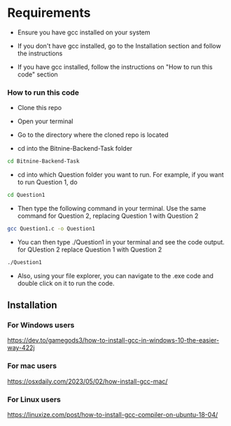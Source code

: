 # Requirements

- Ensure you have gcc installed on your system

- If you don't have gcc installed, go to the Installation section and follow the instructions

- If you have gcc installed, follow the instructions on "How to run this code" section

### How to run this code

- Clone this repo

- Open your terminal

- Go to the directory where the cloned repo is located

- cd into the Bitnine-Backend-Task folder
```bash
cd Bitnine-Backend-Task
```

- cd into which Question folder you want to run. For example, if you want to run Question 1, do
```bash
cd Question1
```

- Then type the following command in your terminal. Use the same command for Question 2, replacing Question 1 with Question 2
```bash
gcc Question1.c -o Question1
```

- You can then type ./Question1 in your terminal and see the code output. for QUestion 2 replace Question 1 with Question 2
```bash
./Question1
```

- Also, using your file explorer, you can navigate to the .exe code and double click on it to run the code.

## Installation

### For Windows users

https://dev.to/gamegods3/how-to-install-gcc-in-windows-10-the-easier-way-422j

### For mac users

https://osxdaily.com/2023/05/02/how-install-gcc-mac/

### For Linux users

https://linuxize.com/post/how-to-install-gcc-compiler-on-ubuntu-18-04/
